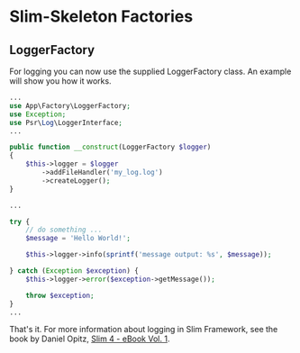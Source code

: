 # Slim-Skeleton Factories

## LoggerFactory
For logging you can now use the supplied LoggerFactory class. An example will show you how it works.
```php
...
use App\Factory\LoggerFactory;
use Exception;
use Psr\Log\LoggerInterface;
...

public function __construct(LoggerFactory $logger)
{
    $this->logger = $logger
        ->addFileHandler('my_log.log')
        ->createLogger();
}

...

try {
    // do something ...
    $message = 'Hello World!';

    $this->logger->info(sprintf('message output: %s', $message));

} catch (Exception $exception) {
    $this->logger->error($exception->getMessage());

    throw $exception;
}
...
```

That's it. For more information about logging in Slim Framework, see the book by Daniel Opitz, [Slim 4 - eBook Vol. 1](https://ko-fi.com/s/5f182b4b22).
